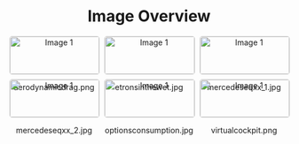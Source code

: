 <h1 style ="text-align: center;"> Image Overview </h1>
<div style="display: flex; flex-wrap: wrap; gap: 10px; justify-content: center;">
<div style="flex: 1 1 calc(33.333% - 20px); max-width: 300px; text-align: center;">
<img src="https://media.evkx.net/multimedia/guides/understandingrange/aerodynamicdrag_xst.png" alt="Image 1" style="width: 100%; border: 1px solid #ddd; border-radius: 5px;">
<p>aerodynamicdrag.png</p>
</div>
<div style="flex: 1 1 calc(33.333% - 20px); max-width: 300px; text-align: center;">
<img src="https://media.evkx.net/multimedia/guides/understandingrange/etronsinthewet_xst.jpg" alt="Image 1" style="width: 100%; border: 1px solid #ddd; border-radius: 5px;">
<p>etronsinthewet.jpg</p>
</div>
<div style="flex: 1 1 calc(33.333% - 20px); max-width: 300px; text-align: center;">
<img src="https://media.evkx.net/multimedia/guides/understandingrange/mercedeseqxx_1_xst.jpg" alt="Image 1" style="width: 100%; border: 1px solid #ddd; border-radius: 5px;">
<p>mercedeseqxx_1.jpg</p>
</div>
<div style="flex: 1 1 calc(33.333% - 20px); max-width: 300px; text-align: center;">
<img src="https://media.evkx.net/multimedia/guides/understandingrange/mercedeseqxx_2_xst.jpg" alt="Image 1" style="width: 100%; border: 1px solid #ddd; border-radius: 5px;">
<p>mercedeseqxx_2.jpg</p>
</div>
<div style="flex: 1 1 calc(33.333% - 20px); max-width: 300px; text-align: center;">
<img src="https://media.evkx.net/multimedia/guides/understandingrange/optionsconsumption_xst.jpg" alt="Image 1" style="width: 100%; border: 1px solid #ddd; border-radius: 5px;">
<p>optionsconsumption.jpg</p>
</div>
<div style="flex: 1 1 calc(33.333% - 20px); max-width: 300px; text-align: center;">
<img src="https://media.evkx.net/multimedia/guides/understandingrange/virtualcockpit_xst.png" alt="Image 1" style="width: 100%; border: 1px solid #ddd; border-radius: 5px;">
<p>virtualcockpit.png</p>
</div>
</div>
